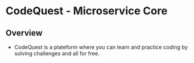 # CodeQuest - Microservice Core

## Overview

- CodeQuest is a plateform where you can learn and practice coding by solving challenges and all for free.

